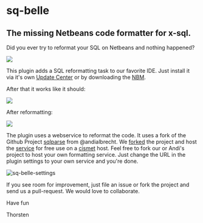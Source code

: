 sq-belle
========

## The missing Netbeans code formatter for x-sql.

Did you ever try to reformat your SQL on Netbeans and nothing happened?

![](https://cloud.githubusercontent.com/assets/837211/2577872/27e1bcb6-b985-11e3-910f-9ed6b7017a6a.jpg)

This plugin adds a SQL reformatting task to our favorite IDE. Just install it via it's own [Update Center](http://helllth.github.io/sq-belle/updatecenter/updates.xml) 
or by downloading the [NBM](http://helllth.github.io/sq-belle/downloads/sq-belle.nbm).

After that it works like it should:

![](https://cloud.githubusercontent.com/assets/837211/2577564/58532f28-b981-11e3-9916-19abe9b57cfe.png)

After reformatting:

![](https://cloud.githubusercontent.com/assets/837211/2577568/5d90c158-b981-11e3-8570-06bd71d29ddf.png)

The plugin uses a webservice to reformat the code. It uses a fork of the Github Project [sqlparse](https://github.com/andialbrecht/sqlparse) from @andialbrecht. 
We [forked](https://github.com/cismet/sqlparse-flask-webservice) the project and host the [service](http://sqlformat-api.cismet.de) for 
free use on a [cismet](http://www.cismet.de/en) host. Feel free to fork our or Andi's project to host your own formatting service. Just change the URL in the plugin settings to your own service 
and you're done.

![sq-belle-settings](https://cloud.githubusercontent.com/assets/837211/2577904/e9dfd96a-b985-11e3-8aec-9340703bf6f5.png)


If you see room for improvement, just file an issue or fork the project and send us a pull-request. We would love to collaborate.


Have fun

Thorsten


